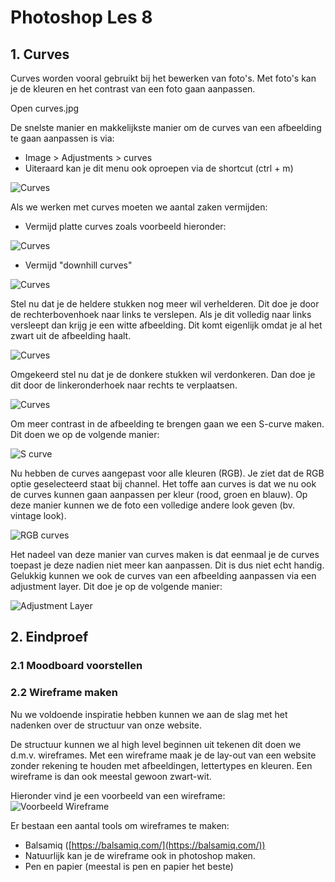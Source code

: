 # Photoshop Les 8

## 1. Curves

Curves worden vooral gebruikt bij het bewerken van foto's.
Met foto's kan je de kleuren en het contrast van een foto gaan aanpassen.

Open curves.jpg

De snelste manier en makkelijkste manier om de curves van een afbeelding te gaan aanpassen is via:
- Image > Adjustments > curves
- Uiteraard kan je dit menu ook oproepen via de shortcut (ctrl + m)

![Curves](https://cl.ly/3I2L09183g0c/Screen%20Recording%202017-01-22%20at%2004.00%20PM.gif "curves")

Als we werken met curves moeten we aantal zaken vermijden:
- Vermijd platte curves zoals voorbeeld hieronder:

![Curves](https://cl.ly/3s1e0R3q1g3n/Image%202017-01-22%20at%204.06.17%20PM.png "Curves")

- Vermijd "downhill curves"

![Curves](https://cl.ly/3X2l253D2q42/Image%202017-01-22%20at%204.09.24%20PM.png "Curves")

Stel nu dat je de heldere stukken nog meer wil verhelderen.
Dit doe je door de rechterbovenhoek naar links te verslepen.
Als je dit volledig naar links versleept dan krijg je een witte afbeelding. Dit komt eigenlijk omdat je al het zwart uit de afbeelding haalt.

![Curves](https://cl.ly/0y1Y1I3x133E/Screen%20Recording%202017-01-22%20at%2004.16%20PM.gif "Curves")

Omgekeerd stel nu dat je de donkere stukken wil verdonkeren.
Dan doe je dit door de linkeronderhoek naar rechts te verplaatsen.

![Curves](https://cl.ly/0P0w0F1F0G10/Screen%20Recording%202017-01-22%20at%2004.20%20PM.gif "Curves")

Om meer contrast in de afbeelding te brengen gaan we een S-curve maken.
Dit doen we op de volgende manier:

![S curve](https://cl.ly/1W0A1L3e0f06/Screen%20Recording%202017-01-22%20at%2004.33%20PM.gif "S Curve")

Nu hebben de curves aangepast voor alle kleuren (RGB). Je ziet dat de RGB optie geselecteerd staat bij channel. Het toffe aan curves is dat we nu ook de curves kunnen gaan aanpassen per kleur (rood, groen en blauw). Op deze manier kunnen we de foto een volledige andere look geven (bv. vintage look).

![RGB curves](https://cl.ly/0O2d2l463X1g/Screen%20Recording%202017-01-22%20at%2004.46%20PM.gif "RGB curves")

Het nadeel van deze manier van curves maken is dat eenmaal je de curves toepast je deze nadien niet meer kan aanpassen. Dit is dus niet echt handig. Gelukkig kunnen we ook de curves van een afbeelding aanpassen via een adjustment layer. Dit doe je op de volgende manier:

![Adjustment Layer](https://cl.ly/1e1x1r3v2w11/Screen%20Recording%202017-01-22%20at%2005.08%20PM.gif "Curves Adjustment Layer")

## 2. Eindproef

### 2.1 Moodboard voorstellen
### 2.2 Wireframe maken
Nu we voldoende inspiratie hebben kunnen we aan de slag met het nadenken over de structuur van onze website.

De structuur kunnen we al high level beginnen uit tekenen dit doen we d.m.v. wireframes. Met een wireframe maak je de lay-out van een website zonder rekening te houden met afbeeldingen, lettertypes en kleuren. Een wireframe is dan ook meestal gewoon zwart-wit.

Hieronder vind je een voorbeeld van een wireframe:
![Voorbeeld Wireframe](https://mir-s3-cdn-cf.behance.net/project_modules/disp/b770ad46034267.5607bf080e31d.jpg "Voorbeeld Wireframe")

Er bestaan een aantal tools om wireframes te maken:
- Balsamiq ([https://balsamiq.com/](https://balsamiq.com/))
- Natuurlijk kan je de wireframe ook in photoshop maken.
- Pen en papier (meestal is pen en papier het beste)
